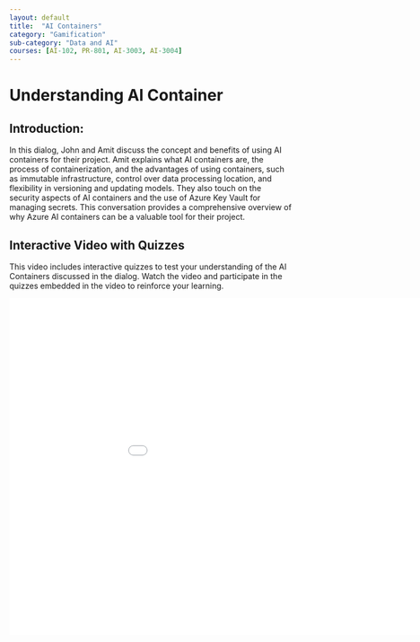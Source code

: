 ```yaml
---
layout: default
title:  "AI Containers"
category: "Gamification"
sub-category: "Data and AI"
courses: [AI-102, PR-801, AI-3003, AI-3004]
---
```


# Understanding AI Container

## Introduction:

In this dialog, John and Amit discuss the concept and benefits of using AI containers for their project. Amit explains what AI containers are, the process of containerization, and the advantages of using containers, such as immutable infrastructure, control over data processing location, and flexibility in versioning and updating models. They also touch on the security aspects of AI containers and the use of Azure Key Vault for managing secrets. This conversation provides a comprehensive overview of why Azure AI containers can be a valuable tool for their project.

## Interactive Video with Quizzes
This video includes interactive quizzes to test your understanding of the AI Containers discussed in the dialog. Watch the video and participate in the quizzes embedded in the video to reinforce your learning.



<iframe class="smart-player-embed-iframe" id="embeddedSmartPlayerInstance" src="/iengage/project-files/gamification/Data and AI/videos/aicontainers/aicontainers_player.html?embedIFrameId=embeddedSmartPlayerInstance" width="1024" height="600" scrolling="no" frameborder="0" webkitAllowFullScreen mozallowfullscreen allowFullScreen></iframe>
